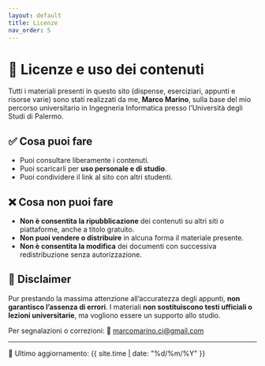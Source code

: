```yaml
---
layout: default
title: Licenze
nav_order: 5
---
```


# 📜 Licenze e uso dei contenuti

Tutti i materiali presenti in questo sito (dispense, eserciziari, appunti e risorse varie) sono stati realizzati da me, **Marco Marino**, sulla base del mio percorso universitario in Ingegneria Informatica presso l’Università degli Studi di Palermo.

## ✅ Cosa puoi fare

- Puoi consultare liberamente i contenuti.
- Puoi scaricarli per **uso personale e di studio**.
- Puoi condividere il link al sito con altri studenti.

## ❌ Cosa non puoi fare

- **Non è consentita la ripubblicazione** dei contenuti su altri siti o piattaforme, anche a titolo gratuito.
- **Non puoi vendere o distribuire** in alcuna forma il materiale presente.
- **Non è consentita la modifica** dei documenti con successiva redistribuzione senza autorizzazione.

## 📌 Disclaimer

Pur prestando la massima attenzione all’accuratezza degli appunti, **non garantisco l’assenza di errori**. I materiali **non sostituiscono testi ufficiali o lezioni universitarie**, ma vogliono essere un supporto allo studio.

Per segnalazioni o correzioni:
📧 [marcomarino.ci@gmail.com](mailto:marcomarino.ci@gmail.com)

---

🔗 Ultimo aggiornamento: {{ site.time | date: "%d/%m/%Y" }}
